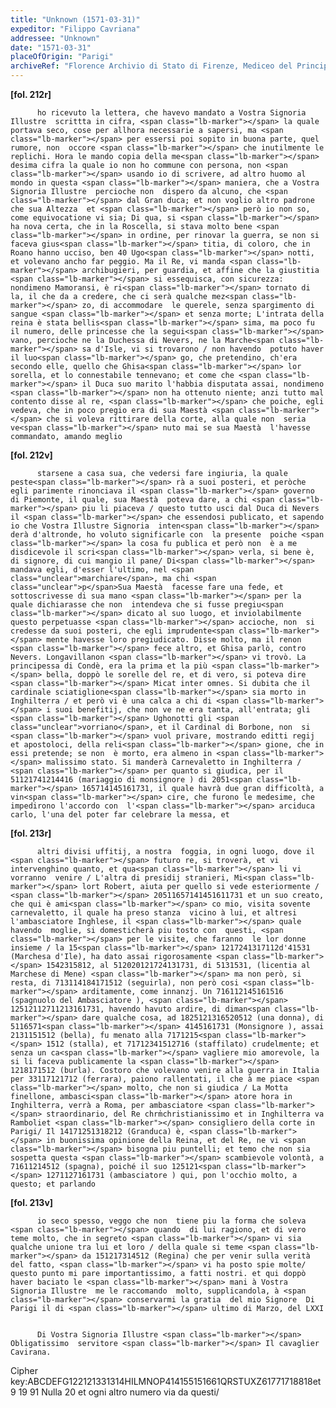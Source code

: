 ```yaml
---
title: "Unknown (1571-03-31)"
expeditor: "Filippo Cavriana"
addressee: "Unknown"
date: "1571-03-31"
placeOfOrigin: "Parigi"
archiveRef: "Florence Archivio di Stato di Firenze, Mediceo del Principato, 559, fols. 212r-213v"
---
```



**[fol. 212r]**


          ho ricevuto la lettera, che havevo mandato a Vostra Signoria Illustre  scrittta in cifra, <span class="lb-marker"></span> la quale portava seco, cose per allhora necessarie a sapersi, ma <span class="lb-marker"></span> per essersi poi sopito in buona parte, quel rumore, non  occore <span class="lb-marker"></span> che inutilmente le replichi. Hora le mando copia della me<span class="lb-marker"></span> desima cifra la quale io non ho commune con persona, non <span class="lb-marker"></span> usando io di scrivere, ad altro huomo al mondo in questa <span class="lb-marker"></span> maniera, che a Vostra Signoria Illustre  percioche non  dispero da alcuno, che <span class="lb-marker"></span> dal Gran duca; et non voglio altro padrone  che sua Altezza  et <span class="lb-marker"></span> però io non so, come equivocatione vi sia; Di qua, si <span class="lb-marker"></span> ha nova certa, che in la Roscella, si stava molto bene <span class="lb-marker"></span> in ordine, per rinovar la guerra, se non si faceva gius<span class="lb-marker"></span> titia, di coloro, che in Roano hanno ucciso, ben 40 Ugo<span class="lb-marker"></span> notti, et volevano ancho far peggio. Ma il Re, vi manda <span class="lb-marker"></span> archibugieri, per guardia, et affine che la giustitia <span class="lb-marker"></span> si essequisca, con sicurezza: nondimeno Mamoransi, è ri<span class="lb-marker"></span> tornato di la, il che da a credere, che ci serà qualche mez<span class="lb-marker"></span> zo, di accommodare  le querele, senza spargimento di sangue <span class="lb-marker"></span> et senza morte; L'intrata della reina è stata bellis<span class="lb-marker"></span> sima, ma poco fu il numero, delle princesse che la segui<span class="lb-marker"></span> vano, percioche ne la Duchessa di Nevers, ne la Marche<span class="lb-marker"></span> sa d'Isle, vi si trovarono / non havendo  potuto haver il luo<span class="lb-marker"></span> go, che pretendino, ch'era secondo elle, quello che Ghisa<span class="lb-marker"></span> lor sorella, et lo connestabile tennevano; et come che <span class="lb-marker"></span> il Duca suo marito l'habbia disputata assai, nondimeno <span class="lb-marker"></span> non ha ottenuto niente; anzi tutto mal contento disse al re, <span class="lb-marker"></span> che poiche, egli vedeva, che in poco pregio era di sua Maestà <span class="lb-marker"></span> che si voleva rittirare della corte, alla quale non  seria ve<span class="lb-marker"></span> nuto mai se sua Maestà  l'havesse commandato, amando meglio
        


**[fol. 212v]**


          starsene a casa sua, che vedersi fare ingiuria, la quale peste<span class="lb-marker"></span> rà a suoi posteri, et peròche egli parimente rinonciava il <span class="lb-marker"></span> governo di Piemonte, il quale, sua Maestà  poteva dare, a chi <span class="lb-marker"></span> piu li piaceva / questo tutto usci dal Duca di Nevers il <span class="lb-marker"></span> che essendosi publicato, et sapendo io che Vostra Illustre Signoria  inten<span class="lb-marker"></span> derà d'altronde, ho voluto significarle con  la presente  poiche <span class="lb-marker"></span> la cosa fu publica et però non  è a me disdicevole il scri<span class="lb-marker"></span> verla, si bene è, di signore, di cui mangio il pane/ Di<span class="lb-marker"></span> mandava egli, d'esser l'ultimo, nel <span class="unclear">marchiare</span>, ma chi <span class="unclear">p</span>Sua Maestà  facesse fare una fede, et sottoscrivesse di sua mano <span class="lb-marker"></span> per la quale dichiarasse che non  intendeva che si fusse pregiu<span class="lb-marker"></span> dicato al suo luogo, et inviolabilmente questo perpetuasse <span class="lb-marker"></span> accioche, non  si credesse da suoi posteri, che egli imprudente<span class="lb-marker"></span> mente havesse loro pregiudicato. Disse molto, ma il renon <span class="lb-marker"></span> fece altro, et Ghisa parlò, contro Nevers. Longavillanon <span class="lb-marker"></span> vi trovò. La principessa di Condè, era la prima et la più <span class="lb-marker"></span> bella, doppò le sorelle del re, et di vero, si poteva dire <span class="lb-marker"></span> Micat inter omnes. Si dubita che il cardinale sciatiglione<span class="lb-marker"></span> sia morto in Inghilterra / et però vi è una calca a chi di <span class="lb-marker"></span> i suoi benefitij, che non ve ne era tanta, all'entrata; gli <span class="lb-marker"></span> Ughonotti gli <span class="unclear">vorriano</span>, et il Cardinal di Borbone, non  si <span class="lb-marker"></span> vuol privare, mostrando editti regij et apostoloci, della reli<span class="lb-marker"></span> gione, che in essi pretende; se non  è morto, era almeno in <span class="lb-marker"></span> malissimo stato. Si manderà Carnevaletto in Inghilterra / <span class="lb-marker"></span> per quanto si giudica, per il 51121741214416 (mariaggio di monsignore ) di 2051<span class="lb-marker"></span> 165714145161731, il quale havrà due gran difficoltà, a vin<span class="lb-marker"></span> cire, che furono le medesime, che impedirono l'accordo con  l'<span class="lb-marker"></span> arciduca carlo, l'una del poter far celebrare la messa, et
        


**[fol. 213r]**


          altri divisi uffitij, a nostra  foggia, in ogni luogo, dove il <span class="lb-marker"></span> futuro re, si troverà, et vi intervenghino quanto, et qua<span class="lb-marker"></span> li vi vorranno  venire / L'altra di presidij stranieri, Mi<span class="lb-marker"></span> lort Robert, aiuta per quello si vede esteriormente / <span class="lb-marker"></span> 20511657141451611731 et un suo creato, che qui è ami<span class="lb-marker"></span> co mio, visita sovente carnevaletto, il quale ha preso stanza  vicino à lui, et altresi l'ambasciatore Inghlese, il <span class="lb-marker"></span> quale havendo  moglie, si domesticherà piu tosto con  questi, <span class="lb-marker"></span> per le visite, che faranno  le lor donne insieme / la 15<span class="lb-marker"></span> 1217241317112d'41531 (Marchesa d'Ile), ha dato assai rigorosamente <span class="lb-marker"></span> 1542315812, al 512020121724131731, di 5131531, (licentia al Marchese di Mene) <span class="lb-marker"></span> ma non però, si resta, di 713114184171512 (seguirla), non però cosi <span class="lb-marker"></span> arditamente, come innanzj. Un 716112145161516 (spagnuolo del Ambasciatore ), <span class="lb-marker"></span> 12512112711213161731, havendo havuto ardire, di diman<span class="lb-marker"></span> dare qualche cosa, ad 1825121316520512 (una donna), di 5116571<span class="lb-marker"></span> 4145161731 (Monsignore ), assai 2131151512 (bella), fu menato alla 7171215<span class="lb-marker"></span> 1512 (stalla), et 71712341512716 (staffilato) crudelmente; et senza un ca<span class="lb-marker"></span> vagliere mio amorevole, la si li faceva publicamente la <span class="lb-marker"></span> 1218171512 (burla). Costoro che volevano venire alla guerra in Italia per 33117121712 (ferrara), paiono rallentati, il che à me piace <span class="lb-marker"></span> molto, che non si giudica / La Motta finellone, ambasci<span class="lb-marker"></span> atore hora in Inghilterra, verrà a Roma, per ambasciatore <span class="lb-marker"></span> straordinario, del Re chrm̍christianissimo et in Inghilterra va Ramboliet <span class="lb-marker"></span> consigliero della corte in Parigi/ Il 14171251318212 (Granduca) è, <span class="lb-marker"></span> in buonissima opinione della Reina, et del Re, ne vi <span class="lb-marker"></span> bisogna piu puntelli; et temo che non sia sospetta questa <span class="lb-marker"></span> scambievole volontà, a 71611214512 (spagna), poiché il suo 125121<span class="lb-marker"></span> 1271127161731 (ambasciatore ) qui, pon l'occhio molto, a questo; et parlando
        


**[fol. 213v]**


          io seco spesso, veggo che non  tiene piu la forma che soleva <span class="lb-marker"></span> quando  di lui ragiono, et di vero teme molto, che in segreto <span class="lb-marker"></span> vi sia qualche unione tra lui et loro / della quale si teme <span class="lb-marker"></span> da 151217314512 (Regina) che per venir sulla verità del fatto, <span class="lb-marker"></span> vi ha posto spie molte/ questo punto mi pare importantissimo, a fatti nostri. et qui doppò haver baciato le <span class="lb-marker"></span> mani à Vostra Signoria Illustre  me le raccomando  molto, supplicandola, à <span class="lb-marker"></span> conservarmi la gratia  del mio Signore  Di Parigi il di <span class="lb-marker"></span> ultimo di Marzo, del LXXI


          Di Vostra Signoria Illustre <span class="lb-marker"></span> Obligatissimo  servitore <span class="lb-marker"></span> Il cavaglier Cavirana.

Cipher key:ABCDEFG122121331314HILMNOP414155151661QRSTUXZ61771718818et 9<span class="lb-marker"></span> 19 91 Nulla 20 et ogni altro numero <span class="lb-marker"></span> via da questi/



